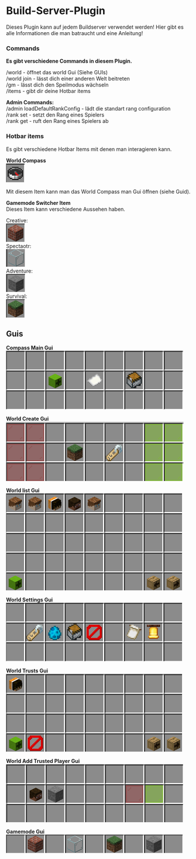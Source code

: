 # Build-Server-Plugin
Dieses Plugin kann auf jedem Buildserver verwendet werden! Hier gibt es alle Informationen die man batraucht und eine Anleitung!

### Commands
**Es gibt verschiedene Commands in diesem Plugin.**

/world - öffnet das world Gui (Siehe GUIs) \
/world join <world> - lässt dich einer anderen Welt beitreten \
/gm <gamemode> - lässt dich den Speilmodus wächseln \
/items - gibt dir deine Hotbar items

**Admin Commands:** \
/admin loadDefaultRankConfig - lädt die standart rang configuration \
/rank <player> set <rank> - setzt den Rang eines Spielers \
/rank <player> get - ruft den Rang eines Spielers ab

### Hotbar items
Es gibt verschiedene Hotbar Items mit denen man interagieren kann.

**World Compass** \
![Compass Hotbar Item](https://github.com/Silal123/Documentations/blob/main/images/build-server-plugin/compass.png?raw=true)

Mit diesem Item kann man das World Compass man Gui öffnen (siehe Guid).

**Gamemode Switcher Item** \
Dieses Item kann verschiedene Aussehen haben.

Creative: \
![Gamemode Creative](https://github.com/Silal123/Documentations/blob/main/images/build-server-plugin/gamemode-creative.png?raw=true) \
Spectaotr: \
![Gamemode Spectator](https://github.com/Silal123/Documentations/blob/main/images/build-server-plugin/gamemode-spectator.png?raw=true) \
Adventure: \
![Gamemode Adventure](https://github.com/Silal123/Documentations/blob/main/images/build-server-plugin/gamemode-adventure.png?raw=true) \
Survival: \
![Gamemode Survival](https://github.com/Silal123/Documentations/blob/main/images/build-server-plugin/gamemode-survival.png?raw=true)

## Guis

**Compass Main Gui** \
![GUI](https://github.com/Silal123/Documentations/blob/main/images/build-server-plugin/gui/compass-main.png?raw=true)

**World Create Gui** \
![GUI](https://github.com/Silal123/Documentations/blob/main/images/build-server-plugin/gui/world-create.png?raw=true)

**World list Gui** \
![GUI](https://github.com/Silal123/Documentations/blob/main/images/build-server-plugin/gui/world-list.png?raw=true)

**World Settings Gui** \
![GUI](https://github.com/Silal123/Documentations/blob/main/images/build-server-plugin/gui/world-settings.png?raw=true)

**World Trusts Gui** \
![GUI](https://github.com/Silal123/Documentations/blob/main/images/build-server-plugin/gui/world-trusts.png?raw=true)

**World Add Trusted Player Gui** \
![GUI](https://github.com/Silal123/Documentations/blob/main/images/build-server-plugin/gui/world-trusts-add.png?raw=true)

**Gamemode Gui** \
![GUI](https://github.com/Silal123/Documentations/blob/main/images/build-server-plugin/gui/gamemode-gui.png?raw=true)